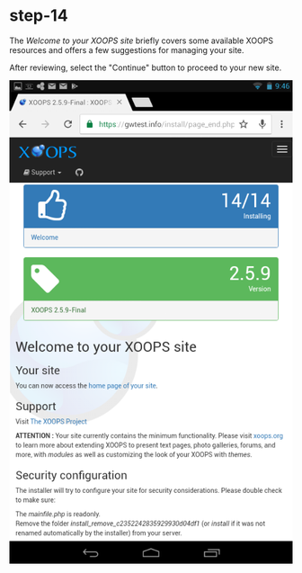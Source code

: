 # step-14

The _Welcome to your XOOPS site_ briefly covers some available XOOPS resources and offers a few suggestions for managing your site.

After reviewing, select the "Continue" button to proceed to your new site.

![XOOPS Installer Welcome on Mobile](../../../.gitbook/assets/installer-14-tablet.png)

